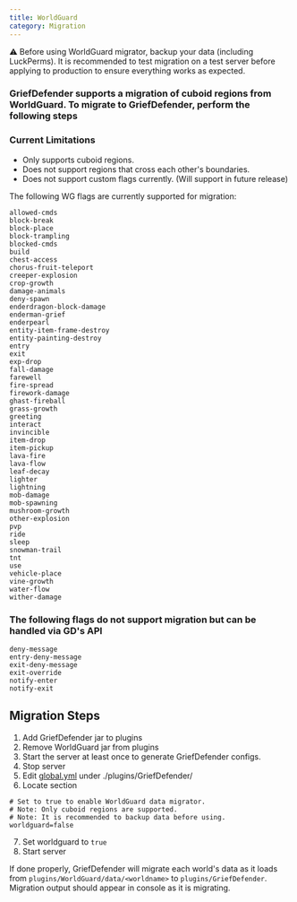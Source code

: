 ```yaml
---
title: WorldGuard
category: Migration
---
```


:warning: Before using WorldGuard migrator, backup your data (including LuckPerms).  It is recommended to test migration on a test server before applying to production to ensure everything works as expected.

### GriefDefender supports a migration of cuboid regions from WorldGuard. To migrate to GriefDefender, perform the following steps 

### Current Limitations
* Only supports cuboid regions.
* Does not support regions that cross each other's boundaries.
* Does not support custom flags currently. (Will support in future release)

The following WG flags are currently supported for migration:
```
allowed-cmds
block-break
block-place
block-trampling
blocked-cmds
build
chest-access
chorus-fruit-teleport
creeper-explosion
crop-growth
damage-animals
deny-spawn
enderdragon-block-damage
enderman-grief
enderpearl
entity-item-frame-destroy
entity-painting-destroy
entry
exit
exp-drop
fall-damage
farewell
fire-spread
firework-damage
ghast-fireball
grass-growth
greeting
interact
invincible
item-drop
item-pickup
lava-fire
lava-flow
leaf-decay
lighter
lightning
mob-damage
mob-spawning
mushroom-growth
other-explosion
pvp
ride
sleep
snowman-trail
tnt
use
vehicle-place
vine-growth
water-flow
wither-damage
```

### The following flags do not support migration but can be handled via GD's API
```
deny-message
entry-deny-message
exit-deny-message
exit-override
notify-enter
notify-exit
```

## Migration Steps
1. Add GriefDefender jar to plugins
2. Remove WorldGuard jar from plugins
3. Start the server at least once to generate GriefDefender configs.
4. Stop server
5. Edit [global.yml](/wiki/advanced/Global-Config.html) under ./plugins/GriefDefender/
6. Locate section
```
# Set to true to enable WorldGuard data migrator.
# Note: Only cuboid regions are supported.
# Note: It is recommended to backup data before using.
worldguard=false
```
7. Set worldguard to `true`
8. Start server

If done properly, GriefDefender will migrate each world's data as it loads from `plugins/WorldGuard/data/<worldname>` to `plugins/GriefDefender`.
Migration output should appear in console as it is migrating.